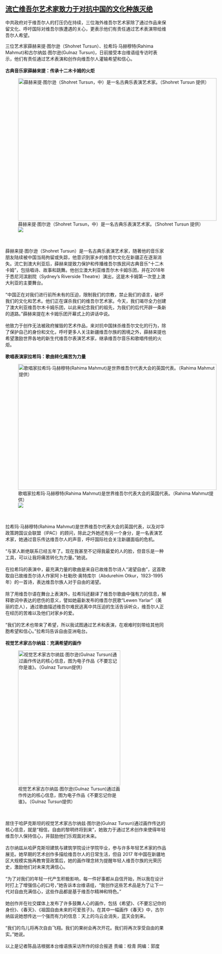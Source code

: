 <!--1652818815000-->
[流亡维吾尔艺术家致力于对抗中国的文化种族灭绝](https://www.rfa.org/mandarin/yataibaodao/shaoshuminzu/cm-05172022161406.html)
------

<p>中共政府对于维吾尔人的打压仍在持续，三位海外维吾尔艺术家除了通过作品来保留文化、呼吁国际对维吾尔族遭遇的关心，更表示他们有责任通过艺术表演带给维吾尔人希望。</p><p>三位艺术家薛赫来提∙图尔逊（Shohret Tursun）、拉希玛·马赫穆特(Rahima Mahmut)和古尔纳兹∙图尔逊(Gulnaz Tursun)，日前接受本台维语组专访时表示，他们有责任通过艺术表演和创作向维吾尔人灌输希望和信心。<br/><br/><strong>古典音乐家薛赫来提：传承十二木卡姆的火炬</strong></p><p><figure class="image-richtext image-inline captioned" style="width:622px;"><img alt="薛赫来提∙图尔逊（Shohret Tursun，中）是一名古典乐表演艺术家。（Shohret Tursun 提供）" height="447" src="https://www.rfa.org/mandarin/yataibaodao/shaoshuminzu/cm-05172022161406.html/e6ded3a5-eb59-4af8-88c2-60a13123f4bf.png/@@images/8895e8e6-cf1f-4aab-84a9-e1ae32cdd38d.png" title="6" width="622"/><figcaption class="image-caption">薛赫来提∙图尔逊（Shohret Tursun，中）是一名古典乐表演艺术家。（Shohret Tursun 提供）</figcaption><small></small><div id="zoomattribute"><a data-caption="薛赫来提∙图尔逊（Shohret Tursun，中）是一名古典乐表演艺术家。（Shohret Tursun 提供）" data-fancybox="" href="https://www.rfa.org/mandarin/yataibaodao/shaoshuminzu/cm-05172022161406.html/e6ded3a5-eb59-4af8-88c2-60a13123f4bf.png" id="single_image" title="薛赫来提∙图尔逊（Shohret Tursun，中）是一名古典乐表演艺术家。（Shohret Tursun 提供）"><img src="/++plone++rfa-resources/img/icon-zoom.png"/></a></div></figure><br/><br/>薛赫来提∙图尔逊（Shohret Tursun）是一名古典乐表演艺术家，随著他的音乐家朋友陆续被中国当局拘留或失踪，他意识到家乡的维吾尔文化在新疆正在逐渐消失。流亡到澳大利亚后，薛赫来提致力保护和传播维吾尔族民间古典音乐“十二木卡姆”，包括唱诗、故事和跳舞。他创立澳大利亚维吾尔木卡姆乐团，并在2018年于悉尼河滨剧院（Sydney’s Riverside Theatre）演出，这是木卡姆第一次登上澳大利亚的主要舞台。<br/><br/>“中国正在对我们进行前所未有的压迫，限制我们的宗教，禁止我们的语言，破坏我们的文化和艺术。他们正在谋杀我们的维吾尔艺术家。今天，我们竭尽全力创建了澳大利亚维吾尔木卡姆乐团，以此来纪念我们的祖先，为我们的后代开辟一条新的道路。”薛赫来提在木卡姆乐团开幕式上的讲话中说。<br/><br/>他致力于创作无法被政府摧毁的艺术作品，来对抗中国抹杀维吾尔文化的行为，除了保护自己的身份和文化，呼吁更多人关注新疆维吾尔族的困境之外，薛赫来提也希望激励世界各地的新生代维吾尔表演艺术家，继承维吾尔音乐和歌唱传统的火炬。<br/><br/><strong>歌唱表演家拉希玛：歌曲转化痛苦为力量</strong></p><p><figure class="image-richtext image-inline captioned" style="width:622px;"><img alt="歌唱家拉希玛·马赫穆特(Rahima Mahmut)是世界维吾尔代表大会的英国代表。（Rahima Mahmut提供）" height="395" src="https://www.rfa.org/mandarin/yataibaodao/shaoshuminzu/cm-05172022161406.html/175bd86d-9fd2-486c-9845-5489e15ee082.png/@@images/5d99abef-b1ca-4633-a5db-55657ed98df2.png" title="1" width="622"/><figcaption class="image-caption">歌唱家拉希玛·马赫穆特(Rahima Mahmut)是世界维吾尔代表大会的英国代表。（Rahima Mahmut提供）</figcaption><small></small><div id="zoomattribute"><a data-caption="歌唱家拉希玛·马赫穆特(Rahima Mahmut)是世界维吾尔代表大会的英国代表。（Rahima Mahmut提供）" data-fancybox="" href="https://www.rfa.org/mandarin/yataibaodao/shaoshuminzu/cm-05172022161406.html/175bd86d-9fd2-486c-9845-5489e15ee082.png" id="single_image" title="歌唱家拉希玛·马赫穆特(Rahima Mahmut)是世界维吾尔代表大会的英国代表。（Rahima Mahmut提供）"><img src="/++plone++rfa-resources/img/icon-zoom.png"/></a></div></figure><br/><br/>拉希玛·马赫穆特(Rahima Mahmut)是世界维吾尔代表大会的英国代表，以及对华政策跨国议会联盟（IPAC）的顾问，除此之外她还有另一个身分，是一名表演艺术家，她通过音乐传达维吾尔人的声音，呼吁国际社会关注新疆面临的危机。<br/><br/>“与家人断绝联系已经五年了。现在我甚至不记得我最爱的人的脸，但音乐是一种工具，可以让我将痛苦转化为力量。”她说。<br/><br/>在拉希玛的表演中，最充满力量的歌曲是来自已故维吾尔诗人“渴望自由”，这首歌取自已故维吾尔诗人作家阿卜杜勒欣·奥特库尔（Abdurehim Otkur，1923-1995 年）的一首诗，表达维吾尔族人对于自由的渴望。<br/><br/>除了用维吾尔语在舞台上表演外，拉希玛还翻译了维吾尔歌曲中强有力的信息，解释歌词中表达的悲伤的意义，譬如她最新发布的维吾尔民歌“Lewen Yarlar”（美丽的恋人），通过歌曲描述维吾尔难民逃离中共压迫的生活告诉听众，维吾尔人正在经历的苦难以及他们对家乡的爱。<br/><br/>“我们的艺术也带来了希望，所以我试图通过艺术和表演，在艰难时刻带给其他同胞希望和信心。”拉希玛告诉自由亚洲电台。<br/><br/><strong>视觉艺术家古尔纳兹：充满希望的画作</strong></p><p><figure class="image-richtext image-inline captioned" style="width:320px;"><img alt="视觉艺术家古尔纳兹∙图尔逊(Gulnaz Tursun)通过画作传达的核心信息，图为电子作品《不要忘记你是谁》。（Gulnaz Tursun提供）" height="423" src="https://www.rfa.org/mandarin/yataibaodao/shaoshuminzu/cm-05172022161406.html/00124bee-f842-4238-bf98-ce8cdeba5eda.png/@@images/bd28c9ae-bfaa-4132-94b5-2fe4318e1ca6.png" title="4" width="320"/><figcaption class="image-caption">视觉艺术家古尔纳兹∙图尔逊(Gulnaz Tursun)通过画作传达的核心信息，图为电子作品《不要忘记你是谁》。（Gulnaz Tursun提供）</figcaption><small></small></figure><br/><br/>居住于哈萨克斯坦的视觉艺术家古尔纳兹∙图尔逊(Gulnaz Tursun)通过画作传达的核心信息，就是“相信，自由的黎明终将到来”，她致力于通过艺术创作来使得年轻维吾尔人保持信心，并鼓励他们乐观面对未来。<br/><br/>古尔纳兹从哈萨克斯坦建筑与建筑学院设计学院毕业，参与许多年轻艺术家的作品展览。她早期的艺术创作多描绘维吾尔人的日常生活，但自 2017 年中国在新疆地区大规模实施再教育营政策后，她的画作理念转为提醒年轻人维吾尔族的光荣历史，激励他们对未来充满信心。<br/><br/>“为了对我们的年轻一代产生积极影响，每一件好事都从自信开始，所以我在设计时打上了增强信心的口号，”她告诉本台维语组，“我创作这些艺术品是为了让下一代对自由充满信心，这些作品都是基于维吾尔精神和特色。”<br/><br/>她创作并在社交媒体上发布了许多鼓舞人心的画作，包括《希望》、《不要忘记你的身份》、《春天》、《祖国自由未来的可爱孩子》。在其中一幅画作《春天》中，古尔纳兹说她想传达一个强而有力的信息：天上的乌云会消失，蓝天会到来。<br/><br/>“我们的鸟儿将再次自由飞翔。我们的果树会再次开花。我们将再次享受自由的果实。”她说。<br/><br/>以上是记者陈品洁根据本台维语族采访所作的综合报道 责编：梒青 网编：郭度</p>
